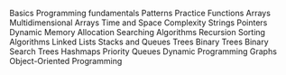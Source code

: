 Basics
Programming fundamentals
Patterns Practice
Functions
Arrays
Multidimensional Arrays
Time and Space Complexity
Strings
Pointers
Dynamic Memory Allocation
Searching Algorithms
Recursion
Sorting Algorithms
Linked Lists
Stacks and Queues
Trees
Binary Trees
Binary Search Trees
Hashmaps
Priority Queues
Dynamic Programming
Graphs
Object-Oriented Programming


